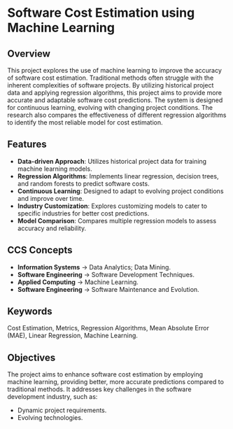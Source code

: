 # Software Cost Estimation using Machine Learning

## Overview

This project explores the use of machine learning to improve the accuracy of software cost estimation. Traditional methods often struggle with the inherent complexities of software projects. By utilizing historical project data and applying regression algorithms, this project aims to provide more accurate and adaptable software cost predictions. The system is designed for continuous learning, evolving with changing project conditions. The research also compares the effectiveness of different regression algorithms to identify the most reliable model for cost estimation.

## Features

- **Data-driven Approach**: Utilizes historical project data for training machine learning models.
- **Regression Algorithms**: Implements linear regression, decision trees, and random forests to predict software costs.
- **Continuous Learning**: Designed to adapt to evolving project conditions and improve over time.
- **Industry Customization**: Explores customizing models to cater to specific industries for better cost predictions.
- **Model Comparison**: Compares multiple regression models to assess accuracy and reliability.

## CCS Concepts

- **Information Systems** → Data Analytics; Data Mining.
- **Software Engineering** → Software Development Techniques.
- **Applied Computing** → Machine Learning.
- **Software Engineering** → Software Maintenance and Evolution.

## Keywords
Cost Estimation, Metrics, Regression Algorithms, Mean Absolute Error (MAE), Linear Regression, Machine Learning.
## Objectives

The project aims to enhance software cost estimation by employing machine learning, providing better, more accurate predictions compared to traditional methods. It addresses key challenges in the software development industry, such as:
- Dynamic project requirements.
- Evolving technologies.

